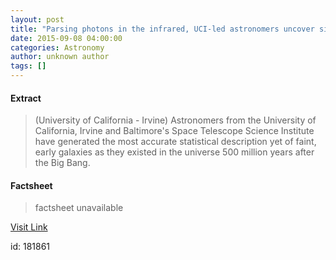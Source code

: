 ```yaml
---
layout: post
title: "Parsing photons in the infrared, UCI-led astronomers uncover signs of earliest galaxies"
date: 2015-09-08 04:00:00
categories: Astronomy
author: unknown author
tags: []
---
```



#### Extract
>(University of California - Irvine) Astronomers from the University of California, Irvine and Baltimore's Space Telescope Science Institute have generated the most accurate statistical description yet of faint, early galaxies as they existed in the universe 500 million years after the Big Bang.

#### Factsheet
>factsheet unavailable

[Visit Link](http://www.eurekalert.org/pub_releases/2015-09/uoc--ppi090815.php)

id:  181861
